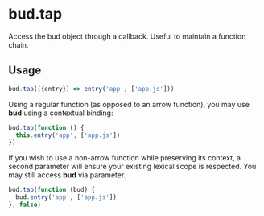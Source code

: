 # bud.tap

Access the bud object through a callback. Useful to maintain a function chain.

## Usage

```js
bud.tap(({entry}) => entry('app', ['app.js']))
```

Using a regular function (as opposed to an arrow function), you may use **bud** using a contextual binding:

```js
bud.tap(function () {
  this.entry('app', ['app.js'])
})
```

If you wish to use a non-arrow function while preserving its context, a second parameter will ensure your existing lexical scope is respected. You may still access **bud** via parameter.

```js
bud.tap(function (bud) {
  bud.entry('app', ['app.js'])
}, false)
```
